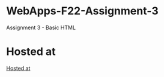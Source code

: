 # WebApps-F22-Assignment-3
Assignment 3 - Basic HTML
# Hosted at
[Hosted at](https://44-563-web-apps-f22.github.io/44563-webapps-assignment-3-kodhandampriyankareddy/)